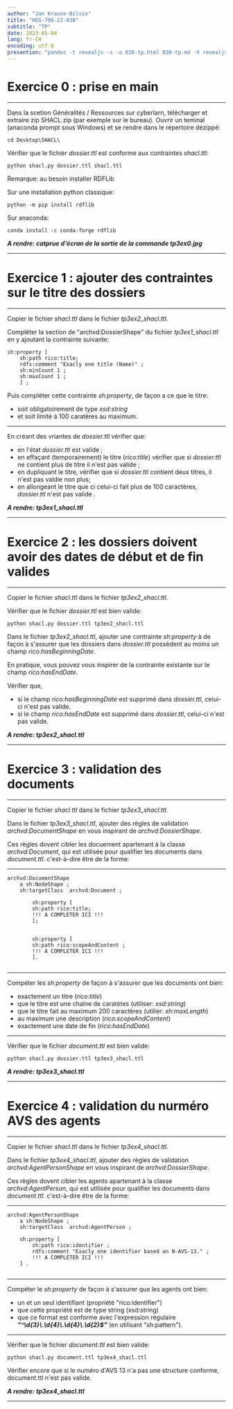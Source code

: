 ```yaml
---
author: "Jan Krause-Bilvin"
title: "HEG-796-22-030"
subtitle: "TP"
date: 2023-05-04
lang: fr-CH
encoding: utf-8
presention: "pandoc -t revealjs -s -o 030-tp.html 030-tp.md -V revealjs-url=reveal.js -V theme=white --katex; pandoc -t html5 -o 030-tp.pdf 030-tp.md"
---
```



# Exercice 0 : prise en main

---

Dans la scetion Généralités / Ressources sur cyberlarn, télécharger et extraire zip SHACL.zip (par exemple sur le bureau). Ouvrir un teminal (anaconda prompt sous Windows) et se rendre dans le répertoire dézippé:

```
cd Desktop\SHACL\
```

Vérifier que le fichier *dossier.ttl* est conforme aux contraintes *shacl.ttl*:

```
python shacl.py dossier.ttl shacl.ttl
```

Remarque: au besoin installer RDFLib

Sur une installation python classique:

```
python -m pip install rdflib
```

Sur anaconda:

```
conda install -c conda-forge rdflib
```


***A rendre: catprue d'écran de la sortie de la commande tp3ex0.jpg***


---

# Exercice 1 : ajouter des contraintes sur le titre des dossiers

---

Copier le fichier *shacl.ttl* dans le fichier *tp3ex2_shacl.ttl*.

Compléter la section de "archvd:DossierShape" du fichier *tp3ex1_shacl.ttl* en y ajoutant la contrainte suivante:

```
sh:property [
	sh:path rico:title;
	rdfs:comment "Exacly one title (Name)" ;
	sh:minCount 1 ;
	sh:maxCount 1 ;
	] ;
```

Puis compléter cette contrainte *sh:property*, de façon a ce que le titre:


* soit obligatoirement de type *xsd:string*
* et soit limité à 100 caratères au maximum.

---

En créant des vriantes de *dossier.ttl* vérifier que:

* en l'état *dossier.ttl* est valide ;
* en effaçant (temporairement) le titre (*rico:title*) vérifier que si *dossier.ttl* ne contient plus de titre il n'est pas valide ;
* en dupliquant le titre, vérifier que si *dossier.ttl* contient deux titres, il n'est pas valdie non plus;
* en allongeant le titre que ci celui-ci fait plus de 100 caractères, *dossier.ttl* n'est pas valide .

***A rendre: tp3ex1_shacl.ttl***


---

# Exercice 2 : les dossiers doivent avoir des dates de début et de fin valides

---

Copier le fichier *shacl.ttl* dans le fichier *tp3ex2_shacl.ttl*.

Vérifier que le fichier *dossier.ttl* est bien valide:

```
python shacl.py dossier.ttl tp3ex2_shacl.ttl
```

Dans le fichier *tp3ex2_shacl.ttl*,  ajouter une contrainte *sh:property* 
à de façon à s'assurer que les dossiers dans *dossier.ttl* possèdent 
au moins un champ *rico:hasBeginningDate*. 

En pratique, vous pouvez vous inspirer de la contrainte existante sur le champ *rico:hasEndDate*.

Vérifier que, 

* si le champ *rico:hasBeginningDate* est supprimé dans *dossier.ttl*, celui-ci n'est pas valide.
* si le champ *rico:hasEndDate* est supprimé dans *dossier.ttl*, celui-ci n'est pas valide.

***A rendre: tp3ex2_shacl.ttl***

---

# Exercice 3 : validation des documents

---

Copier le fichier *shacl.ttl* dans le fichier *tp3ex3_shacl.ttl*.

Dans le fichier *tp3ex3_shacl.ttl*, ajouter des règles de validation *archvd:DocumentShape* en vous inspirant de *archvd:DossierShape*.

Ces règles dovent cibler les docuement apartenant à la classe *archvd:Document*, qui est utilisée pour qualifier les documents dans *document.ttl*.
 c'est-à-dire être de la forme:

---
 
```
archvd:DocumentShape
	a sh:NodeShape ; 
	sh:targetClass  archvd:Document ;

		sh:property [
		sh:path rico:title;
        !!! A COMPLETER ICI !!! 
		];
	

		sh:property [
		sh:path rico:scopeAndContent ;
        !!! A COMPLETER ICI !!! 
		].
		
```

---

Compéter les *sh:property* de façon à s'assurer que les documents ont bien:

* exactement un titre (*rico:title*)
* que le titre est une chaîne de caratètes (utiliser: *xsd:string*)
* que le titre fait au maximum 200 caractères (utilier: *sh:maxLength*)
* au maximum une description (*rico:scopeAndContent*)
* exactement une date de fin (*rico:hasEndDate*)

---


Vérifier que le fichier *document.ttl* est bien valide:

```
python shacl.py dossier.ttl tp3ex3_shacl.ttl
```

***A rendre: tp3ex3_shacl.ttl***

---

# Exercice 4 : validation du nurméro AVS des agents

---

Copier le fichier *shacl.ttl* dans le fichier *tp3ex4_shacl.ttl*.

Dans le fichier *tp3ex4_shacl.ttl*, ajouter des règles de validation *archvd:AgentPersonShape* en vous inspirant de *archvd:DossierShape*.

Ces règles dovent cibler les agents apartenant à la classe *archvd:AgentPerson*, qui est utilisée pour qualifier les documents dans *document.ttl*.
 c'est-à-dire être de la forme:

---
 
```
archvd:AgentPersonShape
	a sh:NodeShape ; 
	sh:targetClass  archvd:AgentPerson ;
	
	sh:property [	
		sh:path rico:identifier ;
		rdfs:comment "Exacly one identifier based on N-AVS-13." ;
        !!! A COMPLETER ICI !!!  
	] .	
		
```

---

Compéter le *sh:property* de façon à s'assurer que les agents ont bien:

* un et un seul identifiant (propriété "rico:identifier")
* que cette propriété est de type string (xsd:string)
* que ce format est conforme avec l'expression régulaire ***"^\\d{3}\\.\\d{4}\\.\\d{4}\\.\\d{2}$"*** (en utilisant "sh:pattern").

---

Vérifier que le fichier *document.ttl* est bien valide:

```
python shacl.py document.ttl tp3ex4_shacl.ttl
```

Vérifier encore que si le numéro d'AVS 13 n'a pas une structure conforme, document.ttl n'est pas valide.


***A rendre: tp3ex4_shacl.ttl***

---
